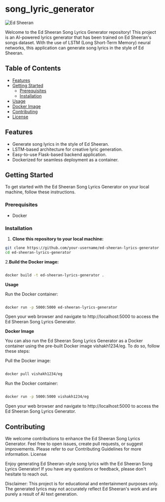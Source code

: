 # song_lyric_generator

![Ed Sheeran]([https://i.imgur.com/YOUR_IMAGE_URL.png](https://unsplash.com/photos/-6NNB_qpjhI))

Welcome to the Ed Sheeran Song Lyrics Generator repository! This project is an AI-powered lyrics generator that has been trained on Ed Sheeran's songs dataset. With the use of LSTM (Long Short-Term Memory) neural networks, this application can generate song lyrics in the style of Ed Sheeran.

## Table of Contents

- [Features](#features)
- [Getting Started](#getting-started)
  - [Prerequisites](#prerequisites)
  - [Installation](#installation)
- [Usage](#usage)
- [Docker Image](#docker-image)
- [Contributing](#contributing)
- [License](#license)


## Features

- Generate song lyrics in the style of Ed Sheeran.
- LSTM-based architecture for creative lyric generation.
- Easy-to-use Flask-based backend application.
- Dockerized for seamless deployment as a container.

## Getting Started

To get started with the Ed Sheeran Song Lyrics Generator on your local machine, follow these instructions.

### Prerequisites

- Docker

### Installation

1. **Clone this repository to your local machine:**

```bash
git clone https://github.com/your-username/ed-sheeran-lyrics-generator.git
cd ed-sheeran-lyrics-generator
```
2.**Build the Docker image:**

```bash

docker build -t ed-sheeran-lyrics-generator .
```

**Usage**

Run the Docker container:

```bash

docker run -p 5000:5000 ed-sheeran-lyrics-generator
```

Open your web browser and navigate to http://localhost:5000 to access the Ed Sheeran Song Lyrics Generator.

**Docker Image**

You can also run the Ed Sheeran Song Lyrics Generator as a Docker container using the pre-built Docker image vishakh1234/eg. To do so, follow these steps:

Pull the Docker image:

```bash

docker pull vishakh1234/eg
```

Run the Docker container:

```bash

docker run -p 5000:5000 vishakh1234/eg
```

Open your web browser and navigate to http://localhost:5000 to access the Ed Sheeran Song Lyrics Generator.

## **Contributing**

We welcome contributions to enhance the Ed Sheeran Song Lyrics Generator. Feel free to open issues, create pull requests, or suggest improvements. Please refer to our Contributing Guidelines for more information.
License

Enjoy generating Ed Sheeran-style song lyrics with the Ed Sheeran Song Lyrics Generator! If you have any questions or feedback, please don't hesitate to reach out.

Disclaimer: This project is for educational and entertainment purposes only. The generated lyrics may not accurately reflect Ed Sheeran's work and are purely a result of AI text generation.
